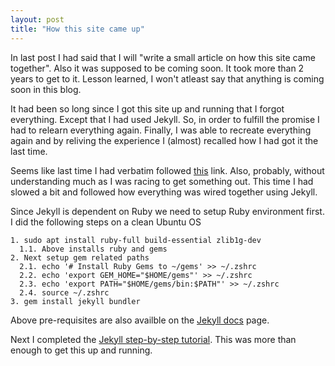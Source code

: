 ```yaml
---
layout: post
title: "How this site came up"
---
```


In last post I had said that I will "write a small article on how this site came together". Also it was supposed to be coming soon. It took more than 2 years to get to it. Lesson learned, I won't atleast say that anything is coming soon in this blog.

It had been so long since I got this site up and running that I forgot everything. Except that I had used Jekyll. So, in order to fulfill the promise I had to relearn everything again. Finally, I was able to recreate everything again and by reliving the experience I (almost) recalled how I had got it the last time.

Seems like last time I had verbatim followed <a href="http://jmcglone.com/guides/github-pages/" target="_blank">this</a> link. Also, probably, without understanding much as I was racing to get something out. This time I had slowed a bit and followed how everything was wired together using Jekyll.

Since Jekyll is dependent on Ruby we need to setup Ruby environment first. I did the following steps on a clean Ubuntu OS
```
1. sudo apt install ruby-full build-essential zlib1g-dev
  1.1. Above installs ruby and gems
2. Next setup gem related paths
  2.1. echo '# Install Ruby Gems to ~/gems' >> ~/.zshrc
  2.2. echo 'export GEM_HOME="$HOME/gems"' >> ~/.zshrc
  2.3. echo 'export PATH="$HOME/gems/bin:$PATH"' >> ~/.zshrc
  2.4. source ~/.zshrc
3. gem install jekyll bundler
```

Above pre-requisites are also availble on the <a href="https://jekyllrb.com/docs/" target="_blank">Jekyll docs</a> page.

Next I completed the <a href="https://jekyllrb.com/docs/step-by-step/01-setup/" target="_blank">Jekyll step-by-step tutorial</a>. This was more than enough to get this up and running.

